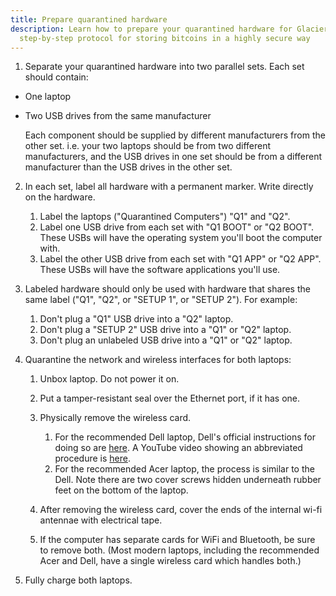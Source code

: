 ```yaml
---
title: Prepare quarantined hardware
description: Learn how to prepare your quarantined hardware for Glacier, the
  step-by-step protocol for storing bitcoins in a highly secure way
---
```


1. Separate your quarantined hardware into two parallel sets. Each set should contain:
  - One laptop
  - Two USB drives from the same manufacturer

    Each component should be supplied by different manufacturers from the other set.
    i.e. your two laptops should be from two different manufacturers, and the USB
    drives in one set should be from a different manufacturer than the USB drives in
    the other set.

2. In each set, label all hardware with a permanent marker. Write directly on
the hardware.

    1. Label the laptops ("Quarantined Computers") "Q1" and "Q2".
    2. Label one USB drive from each set with "Q1 BOOT" or "Q2 BOOT".
    These USBs will have the operating system you'll boot the computer
    with.
    3. Label the other USB drive from each set with "Q1 APP" or "Q2 APP". These
    USBs will have the software applications you'll use.

3. Labeled hardware should only be used with hardware that shares the same
label ("Q1", "Q2", or "SETUP 1", or "SETUP 2"). For example:

    1. Don't plug a "Q1" USB drive into a "Q2" laptop.
    2. Don't plug a "SETUP 2" USB drive into a "Q1" or "Q2" laptop.
    3. Don't plug an unlabeled USB drive into a "Q1" or "Q2" laptop.

4. Quarantine the network and wireless interfaces for both laptops:

    1. Unbox laptop. Do not power it on.
    2. Put a tamper-resistant seal over the Ethernet port, if it has one.
    3. Physically remove the wireless card.

        1. For the recommended Dell laptop, Dell's official instructions for
        doing so are [here](http://topics-cdn.dell.com/pdf/inspiron-11-3162-laptop_Service%20Manual_en-us.pdf).
        A YouTube video showing an abbreviated procedure is
        [here](https://www.youtube.com/watch?v=nFYXQQPoh90).
        2. For the recommended Acer laptop, the process is similar to the Dell.
        Note there are two cover screws hidden underneath rubber feet on the
        bottom of the laptop.

    4. After removing the wireless card, cover the ends of the internal wi-fi
    antennae with electrical tape.
    5. If the computer has separate cards for WiFi and Bluetooth, be sure to
    remove both. (Most modern laptops, including the recommended Acer and Dell,
    have a single wireless card which handles both.)

5. Fully charge both laptops.
